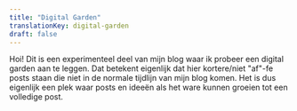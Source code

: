```yaml
---
title: "Digital Garden"
translationKey: digital-garden
draft: false
---
```


Hoi! Dit is een experimenteel deel van mijn blog waar ik probeer een digital garden aan te leggen. Dat betekent eigenlijk dat hier kortere/niet "af"-fe posts staan die niet in de normale tijdlijn van mijn blog komen. Het is dus eigenlijk een plek waar posts en ideeën als het ware kunnen groeien tot een volledige post.
